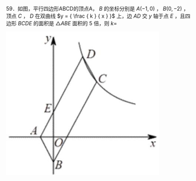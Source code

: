 59．如图，平行四边形ABCD的顶点A， $B$ 的坐标分别是 $A ( - 1 , 0 )$ ， $B ( 0 , - 2 )$ ，顶点 $C$ ， $D$ 在双曲线 $y = { \frac { k } { x } }$ 上，边 $A D$ 交 $y$ 轴于点 $E$ ，且四边形 $B C D E$ 的面积是 $\triangle A B E$ 面积的 5 倍，则 $k =$

![](<../../qs_image_DB/专题1-4_一文搞定反比例函数7个模型，13类题型（解析版）_/040d360d9d75301cfbddad59b315a21bcbe2db916132052866ae31eb99c1f5cc.jpg>)
